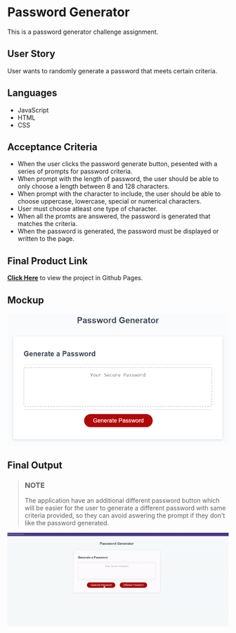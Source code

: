 # Password Generator
This is a password generator challenge assignment.

## User Story
User wants to randomly generate a password that meets certain criteria. 

## Languages
- JavaScript
- HTML 
- CSS

## Acceptance Criteria
- When the user clicks the password generate button, pesented with a series of prompts for password criteria. 
- When prompt with the length of password, the user should be able to only choose a length between 8 and 128 characters. 
- When prompt with the character to include, the user should be able to choose uppercase, lowercase, special or numerical characters. 
- User must choose atleast one type of character. 
- When all the promts are answered, the password is generated that matches the criteria. 
- When the password is generated, the password must be displayed or written to the page. 

## Final Product Link
[**Click Here**](https://pravton.github.io/password-generator/) to view the project in Github Pages.

## Mockup
![Mockup Image!](./assets/images/mockup.png "Mockup")

## Final Output
>### NOTE
>The application have an additional different password button which will be easier for the user to generate a different password with same criteria provided, so they can avoid aswering the prompt if they don't like the password generated.

![Final Output Of The Website!](./assets/images/final-output.gif "Final Output Of The Website")
